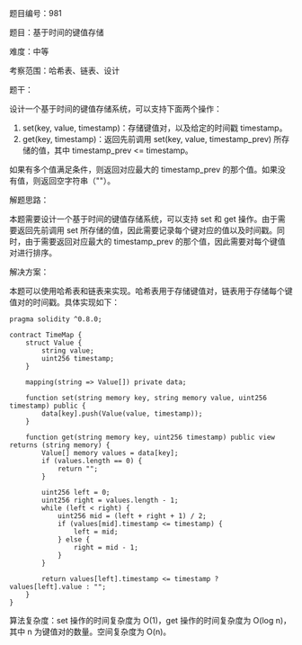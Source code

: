 题目编号：981

题目：基于时间的键值存储

难度：中等

考察范围：哈希表、链表、设计

题干：

设计一个基于时间的键值存储系统，可以支持下面两个操作：

1. set(key, value, timestamp)：存储键值对，以及给定的时间戳 timestamp。
2. get(key, timestamp)：返回先前调用 set(key, value, timestamp_prev) 所存储的值，其中 timestamp_prev <= timestamp。

如果有多个值满足条件，则返回对应最大的 timestamp_prev 的那个值。如果没有值，则返回空字符串（""）。

解题思路：

本题需要设计一个基于时间的键值存储系统，可以支持 set 和 get 操作。由于需要返回先前调用 set 所存储的值，因此需要记录每个键对应的值以及时间戳。同时，由于需要返回对应最大的 timestamp_prev 的那个值，因此需要对每个键值对进行排序。

解决方案：

本题可以使用哈希表和链表来实现。哈希表用于存储键值对，链表用于存储每个键值对的时间戳。具体实现如下：

```solidity
pragma solidity ^0.8.0;

contract TimeMap {
    struct Value {
        string value;
        uint256 timestamp;
    }

    mapping(string => Value[]) private data;

    function set(string memory key, string memory value, uint256 timestamp) public {
        data[key].push(Value(value, timestamp));
    }

    function get(string memory key, uint256 timestamp) public view returns (string memory) {
        Value[] memory values = data[key];
        if (values.length == 0) {
            return "";
        }

        uint256 left = 0;
        uint256 right = values.length - 1;
        while (left < right) {
            uint256 mid = (left + right + 1) / 2;
            if (values[mid].timestamp <= timestamp) {
                left = mid;
            } else {
                right = mid - 1;
            }
        }

        return values[left].timestamp <= timestamp ? values[left].value : "";
    }
}
```

算法复杂度：set 操作的时间复杂度为 O(1)，get 操作的时间复杂度为 O(log n)，其中 n 为键值对的数量。空间复杂度为 O(n)。